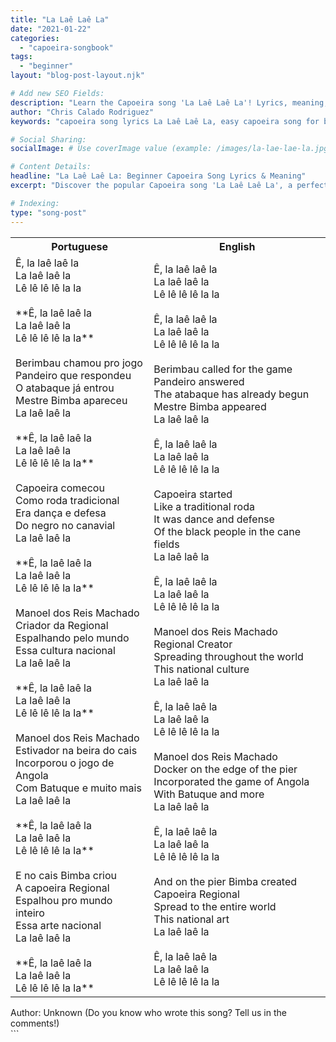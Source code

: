 ```yaml
---
title: "La Laê Laê La"
date: "2021-01-22"
categories:
  - "capoeira-songbook"
tags:
  - "beginner"
layout: "blog-post-layout.njk"

# Add new SEO Fields:
description: "Learn the Capoeira song 'La Laê Laê La'! Lyrics, meaning, and history of this popular beginner-friendly song."
author: "Chris Calado Rodriguez"
keywords: "capoeira song lyrics La Laê Laê La, easy capoeira song for beginners, capoeira songbook beginner songs, learn to sing capoeira songs, capoeira songs with lyrics and translation, capoeira music for training, popular capoeira songs for rodas, capoeira song for children"

# Social Sharing:
socialImage: # Use coverImage value (example: /images/la-lae-lae-la.jpg if image exists)

# Content Details:
headline: "La Laê Laê La: Beginner Capoeira Song Lyrics & Meaning"
excerpt: "Discover the popular Capoeira song 'La Laê Laê La', a perfect introduction to Capoeira music with easy-to-learn lyrics and a rich cultural history."

# Indexing:
type: "song-post"
---
```



<table class="capoeira-table">
    <tr class="header-row">
        <th>Portuguese</th>
        <th>English</th>
    </tr>
    <tr>
        <td>Ê, la laê laê la<br>
La laê laê la<br>
Lê lê lê lê la la<br><br>
**Ê, la laê laê la<br>
La laê laê la<br>
Lê lê lê lê la la**<br><br>
Berimbau chamou pro jogo<br>
Pandeiro que respondeu<br>
O atabaque já entrou<br>
Mestre Bimba apareceu<br>
La laê laê la<br><br>
**Ê, la laê laê la<br>
La laê laê la<br>
Lê lê lê lê la la**<br><br>
Capoeira comecou<br>
Como roda tradicional<br>
Era dança e defesa<br>
Do negro no canavial<br>
La laê laê la<br><br>
**Ê, la laê laê la<br>
La laê laê la<br>
Lê lê lê lê la la**<br><br>
Manoel dos Reis Machado<br>
Criador da Regional<br>
Espalhando pelo mundo<br>
Essa cultura nacional<br>
La laê laê la<br><br>
**Ê, la laê laê la<br>
La laê laê la<br>
Lê lê lê lê la la**<br><br>
Manoel dos Reis Machado<br>
Estivador na beira do cais<br>
Incorporou o jogo de Angola<br>
Com Batuque e muito mais<br>
La laê laê la<br><br>
**Ê, la laê laê la<br>
La laê laê la<br>
Lê lê lê lê la la**<br><br>
E no cais Bimba criou<br>
A capoeira Regional<br>
Espalhou pro mundo inteiro<br>
Essa arte nacional<br>
La laê laê la<br><br>
**Ê, la laê laê la<br>
La laê laê la<br>
Lê lê lê lê la la**</td>
        <td>Ê, la laê laê la<br>
La laê laê la<br>
Lê lê lê lê la la<br><br>
Ê, la laê laê la<br>
La laê laê la<br>
Lê lê lê lê la la<br><br>
Berimbau called for the game<br>
Pandeiro answered<br>
The atabaque has already begun<br>
Mestre Bimba appeared<br>
La laê laê la<br><br>
Ê, la laê laê la<br>
La laê laê la<br>
Lê lê lê lê la la<br><br>
Capoeira started<br>
Like a traditional roda<br>
It was dance and defense<br>
Of the black people in the cane fields<br>
La laê laê la<br><br>
Ê, la laê laê la<br>
La laê laê la<br>
Lê lê lê lê la la<br><br>
Manoel dos Reis Machado<br>
Regional Creator<br>
Spreading throughout the world<br>
This national culture<br>
La laê laê la<br><br>
Ê, la laê laê la<br>
La laê laê la<br>
Lê lê lê lê la la<br><br>
Manoel dos Reis Machado<br>
Docker on the edge of the pier<br>
Incorporated the game of Angola<br>
With Batuque and more<br>
La laê laê la<br><br>
Ê, la laê laê la<br>
La laê laê la<br>
Lê lê lê lê la la<br><br>
And on the pier Bimba created<br>
Capoeira Regional<br>
Spread to the entire world<br>
This national art<br>
La laê laê la<br><br>
Ê, la laê laê la<br>
La laê laê la<br>
Lê lê lê lê la la</td>
    </tr>
</table>
<figcaption>
    Author: Unknown (Do you know who wrote this song? Tell us in the comments!)
</figcaption>
```